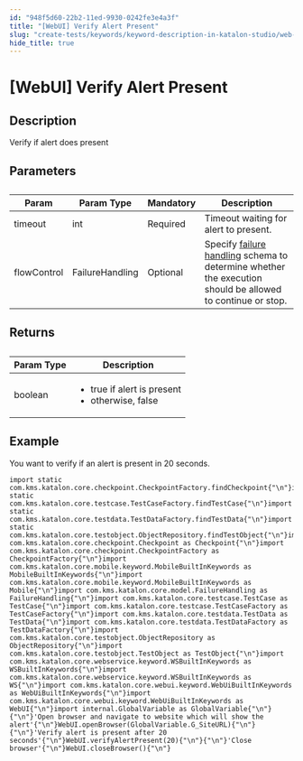 ```yaml
---
id: "948f5d60-22b2-11ed-9930-0242fe3e4a3f"
title: "[WebUI] Verify Alert Present"
slug: "create-tests/keywords/keyword-description-in-katalon-studio/web-ui-keywords/webui-verify-alert-present"
hide_title: true
---
```


# <a id="id_0" class="anchor_top_offset"/><a id="ariaid-title1" class="anchor_top_offset"/>[WebUI] Verify Alert Present


## <a id="id_0__id_1" class="anchor_top_offset"/>Description

              
<p xmlns="http://www.w3.org/1999/xhtml" className="p">Verify if alert does present</p> 
      

## <a id="id_0__id_2" class="anchor_top_offset"/>Parameters

              
<table xmlns="http://www.w3.org/1999/xhtml" className="table anchor_top_offset" id="id_0__39118d84-f3bc-4959-a06e-fa1ac60daae6"><caption /><thead className="thead"><tr className><th className="entry anchor_top_offset" id="id_0__39118d84-f3bc-4959-a06e-fa1ac60daae6__entry__1">Param</th><th className="entry anchor_top_offset" id="id_0__39118d84-f3bc-4959-a06e-fa1ac60daae6__entry__2">Param Type</th><th className="entry anchor_top_offset" id="id_0__39118d84-f3bc-4959-a06e-fa1ac60daae6__entry__3">Mandatory</th><th className="entry anchor_top_offset" id="id_0__39118d84-f3bc-4959-a06e-fa1ac60daae6__entry__4">Description</th></tr></thead><tbody className="tbody"><tr className><td className="entry" headers="id_0__39118d84-f3bc-4959-a06e-fa1ac60daae6__entry__1 id_0__39118d84-f3bc-4959-a06e-fa1ac60daae6__entry__2 id_0__39118d84-f3bc-4959-a06e-fa1ac60daae6__entry__3 id_0__39118d84-f3bc-4959-a06e-fa1ac60daae6__entry__4 ">timeout</td><td className="entry" headers="id_0__39118d84-f3bc-4959-a06e-fa1ac60daae6__entry__1 id_0__39118d84-f3bc-4959-a06e-fa1ac60daae6__entry__2 id_0__39118d84-f3bc-4959-a06e-fa1ac60daae6__entry__3 id_0__39118d84-f3bc-4959-a06e-fa1ac60daae6__entry__4 ">int</td><td className="entry" headers="id_0__39118d84-f3bc-4959-a06e-fa1ac60daae6__entry__1 id_0__39118d84-f3bc-4959-a06e-fa1ac60daae6__entry__2 id_0__39118d84-f3bc-4959-a06e-fa1ac60daae6__entry__3 id_0__39118d84-f3bc-4959-a06e-fa1ac60daae6__entry__4 ">Required</td><td className="entry" headers="id_0__39118d84-f3bc-4959-a06e-fa1ac60daae6__entry__1 id_0__39118d84-f3bc-4959-a06e-fa1ac60daae6__entry__2 id_0__39118d84-f3bc-4959-a06e-fa1ac60daae6__entry__3 id_0__39118d84-f3bc-4959-a06e-fa1ac60daae6__entry__4 ">Timeout waiting for alert to present.</td></tr><tr className><td className="entry" headers="id_0__39118d84-f3bc-4959-a06e-fa1ac60daae6__entry__1 id_0__39118d84-f3bc-4959-a06e-fa1ac60daae6__entry__2 id_0__39118d84-f3bc-4959-a06e-fa1ac60daae6__entry__3 id_0__39118d84-f3bc-4959-a06e-fa1ac60daae6__entry__4 ">flowControl</td><td className="entry" headers="id_0__39118d84-f3bc-4959-a06e-fa1ac60daae6__entry__1 id_0__39118d84-f3bc-4959-a06e-fa1ac60daae6__entry__2 id_0__39118d84-f3bc-4959-a06e-fa1ac60daae6__entry__3 id_0__39118d84-f3bc-4959-a06e-fa1ac60daae6__entry__4 ">FailureHandling</td><td className="entry" headers="id_0__39118d84-f3bc-4959-a06e-fa1ac60daae6__entry__1 id_0__39118d84-f3bc-4959-a06e-fa1ac60daae6__entry__2 id_0__39118d84-f3bc-4959-a06e-fa1ac60daae6__entry__3 id_0__39118d84-f3bc-4959-a06e-fa1ac60daae6__entry__4 ">Optional</td><td className="entry" headers="id_0__39118d84-f3bc-4959-a06e-fa1ac60daae6__entry__1 id_0__39118d84-f3bc-4959-a06e-fa1ac60daae6__entry__2 id_0__39118d84-f3bc-4959-a06e-fa1ac60daae6__entry__3 id_0__39118d84-f3bc-4959-a06e-fa1ac60daae6__entry__4 ">Specify <a className="xref" href="/docs/maintain/configure-failure-handling-settings-in-katalon-studio">failure handling</a> schema to         determine whether the execution should be allowed to continue or         stop.</td></tr></tbody></table> 
      

## <a id="id_0__id_3" class="anchor_top_offset"/>Returns

              
<table xmlns="http://www.w3.org/1999/xhtml" className="table anchor_top_offset" id="id_0__95e5946e-d655-4e04-8f7f-4ddc77ed1a62"><caption /><thead className="thead"><tr className><th className="entry anchor_top_offset" id="id_0__95e5946e-d655-4e04-8f7f-4ddc77ed1a62__entry__1">Param Type</th><th className="entry anchor_top_offset" id="id_0__95e5946e-d655-4e04-8f7f-4ddc77ed1a62__entry__2">Description</th></tr></thead><tbody className="tbody"><tr className><td className="entry" headers="id_0__95e5946e-d655-4e04-8f7f-4ddc77ed1a62__entry__1 id_0__95e5946e-d655-4e04-8f7f-4ddc77ed1a62__entry__2 ">boolean</td><td className="entry" headers="id_0__95e5946e-d655-4e04-8f7f-4ddc77ed1a62__entry__1 id_0__95e5946e-d655-4e04-8f7f-4ddc77ed1a62__entry__2 ">         <ul className="ul"><li className="li">true if alert is present</li><li className="li">otherwise, false</li></ul>       </td></tr></tbody></table> 
      

## <a id="id_0__id_4" class="anchor_top_offset"/>Example

              
<p xmlns="http://www.w3.org/1999/xhtml" className="p">You want to verify if an alert is present in 20 seconds.</p> 
              
<pre xmlns="http://www.w3.org/1999/xhtml" className="pre codeblock"><code>import static com.kms.katalon.core.checkpoint.CheckpointFactory.findCheckpoint{"\n"}import static com.kms.katalon.core.testcase.TestCaseFactory.findTestCase{"\n"}import static com.kms.katalon.core.testdata.TestDataFactory.findTestData{"\n"}import static com.kms.katalon.core.testobject.ObjectRepository.findTestObject{"\n"}import com.kms.katalon.core.checkpoint.Checkpoint as Checkpoint{"\n"}import com.kms.katalon.core.checkpoint.CheckpointFactory as CheckpointFactory{"\n"}import com.kms.katalon.core.mobile.keyword.MobileBuiltInKeywords as MobileBuiltInKeywords{"\n"}import com.kms.katalon.core.mobile.keyword.MobileBuiltInKeywords as Mobile{"\n"}import com.kms.katalon.core.model.FailureHandling as FailureHandling{"\n"}import com.kms.katalon.core.testcase.TestCase as TestCase{"\n"}import com.kms.katalon.core.testcase.TestCaseFactory as TestCaseFactory{"\n"}import com.kms.katalon.core.testdata.TestData as TestData{"\n"}import com.kms.katalon.core.testdata.TestDataFactory as TestDataFactory{"\n"}import com.kms.katalon.core.testobject.ObjectRepository as ObjectRepository{"\n"}import com.kms.katalon.core.testobject.TestObject as TestObject{"\n"}import com.kms.katalon.core.webservice.keyword.WSBuiltInKeywords as WSBuiltInKeywords{"\n"}import com.kms.katalon.core.webservice.keyword.WSBuiltInKeywords as WS{"\n"}import com.kms.katalon.core.webui.keyword.WebUiBuiltInKeywords as WebUiBuiltInKeywords{"\n"}import com.kms.katalon.core.webui.keyword.WebUiBuiltInKeywords as WebUI{"\n"}import internal.GlobalVariable as GlobalVariable{"\n"}{"\n"}'Open browser and navigate to website which will show the alert'{"\n"}WebUI.openBrowser(GlobalVariable.G_SiteURL){"\n"}{"\n"}'Verify alert is present after 20 seconds'{"\n"}WebUI.verifyAlertPresent(20){"\n"}{"\n"}'Close browser'{"\n"}WebUI.closeBrowser(){"\n"}</code></pre> 
            
